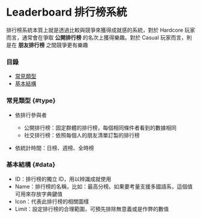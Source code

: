 # Leaderboard 排行榜系統

排行榜系統本質上就是透過比較與競爭來獲得成就感的系統，對於 Hardcore 玩家而言，通常會在爭取 **公開排行榜** 的名次上獲得樂趣。對於 Casual 玩家而言，則是在 **朋友排行榜** 之間競爭更有樂趣

### 目錄

* [常見類型](#type)
* [基本結構](#data)

### 常見類型 {#type}

* 依排行參與者
    * 公開排行榜：固定群體的排行榜，每個相同條件者看到的數據相同
    * 社交排行榜：依照每個人的朋友清單訂製的排行榜


* 依統計時間：日榜、週榜、全時榜

### 基本結構 {#data}

* ID：排行榜的獨立 ID，用以辨識成就使用
* Name：排行榜的名稱，比如：最高分榜。如果要考量支援多國語系，這個值可用來存放字典鍵值
* Icon：代表此排行榜的相關圖樣
* Limit：設定排行榜的合理範圍，可預先排除無意義或是作弊的數值